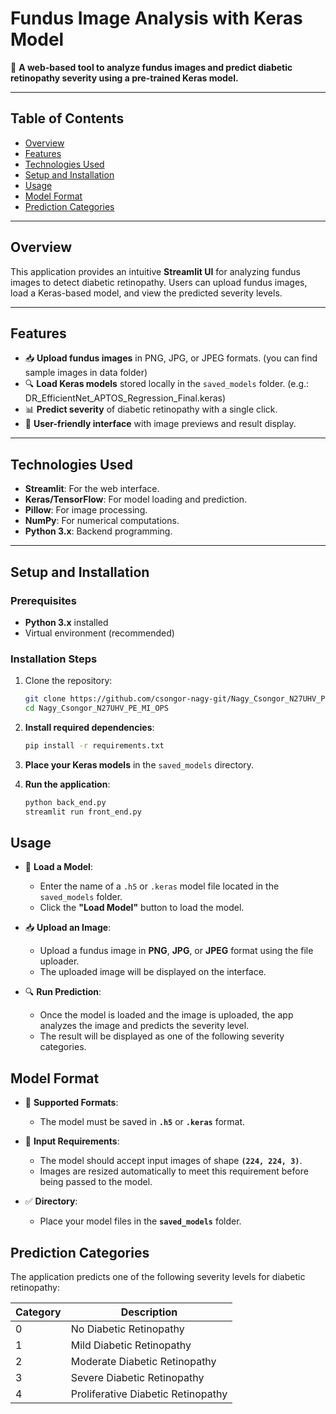 # **Fundus Image Analysis with Keras Model**

🚀 **A web-based tool to analyze fundus images and predict diabetic retinopathy severity using a pre-trained Keras model.**

---

## **Table of Contents**
- [Overview](#overview)
- [Features](#features)
- [Technologies Used](#technologies-used)
- [Setup and Installation](#setup-and-installation)
- [Usage](#usage)
- [Model Format](#model-format)
- [Prediction Categories](#prediction-categories)

---

## **Overview**
This application provides an intuitive **Streamlit UI** for analyzing fundus images to detect diabetic retinopathy. Users can upload fundus images, load a Keras-based model, and view the predicted severity levels.

---

## **Features**
- 📥 **Upload fundus images** in PNG, JPG, or JPEG formats. (you can find sample images in data folder)
- 🔍 **Load Keras models** stored locally in the `saved_models` folder. (e.g.:  DR_EfficientNet_APTOS_Regression_Final.keras)
- 📊 **Predict severity** of diabetic retinopathy with a single click. 
- 🎯 **User-friendly interface** with image previews and result display.

---

## **Technologies Used**
- **Streamlit**: For the web interface.
- **Keras/TensorFlow**: For model loading and prediction.
- **Pillow**: For image processing.
- **NumPy**: For numerical computations.
- **Python 3.x**: Backend programming.

---

## **Setup and Installation**

### Prerequisites
- **Python 3.x** installed
- Virtual environment (recommended)

### Installation Steps
1. Clone the repository:
   ```bash
   git clone https://github.com/csongor-nagy-git/Nagy_Csongor_N27UHV_PE_MI_OPS.git
   cd Nagy_Csongor_N27UHV_PE_MI_OPS

2. **Install required dependencies**:  
    ```bash
    pip install -r requirements.txt
    ```

3. **Place your Keras models** in the `saved_models` directory.  

4. **Run the application**:  
    ```bash
    python back_end.py
    streamlit run front_end.py
    ```

## **Usage**
- 🚀 **Load a Model**:  
   - Enter the name of a `.h5` or `.keras` model file located in the `saved_models` folder.  
   - Click the **"Load Model"** button to load the model.

- 📥 **Upload an Image**:  
   - Upload a fundus image in **PNG**, **JPG**, or **JPEG** format using the file uploader.  
   - The uploaded image will be displayed on the interface.

- 🔍 **Run Prediction**:  
   - Once the model is loaded and the image is uploaded, the app analyzes the image and predicts the severity level.  
   - The result will be displayed as one of the following severity categories.

## **Model Format**
- 📁 **Supported Formats**:  
   - The model must be saved in **`.h5`** or **`.keras`** format.  

- 📐 **Input Requirements**:  
   - The model should accept input images of shape **`(224, 224, 3)`**.  
   - Images are resized automatically to meet this requirement before being passed to the model.

- ✅ **Directory**:  
   - Place your model files in the **`saved_models`** folder.

## **Prediction Categories**
The application predicts one of the following severity levels for diabetic retinopathy:

| **Category** | **Description**                   |
|--------------|-----------------------------------|
| 0            | No Diabetic Retinopathy           |
| 1            | Mild Diabetic Retinopathy         |
| 2            | Moderate Diabetic Retinopathy     |
| 3            | Severe Diabetic Retinopathy       |
| 4            | Proliferative Diabetic Retinopathy|
